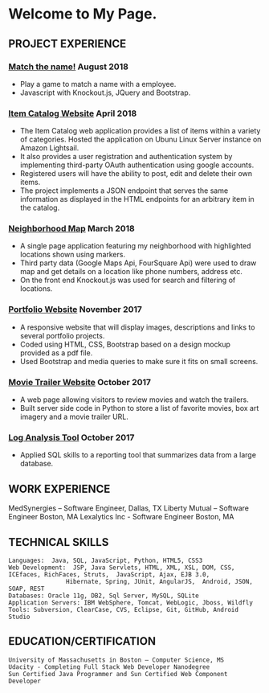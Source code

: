 # Welcome to My Page.

## PROJECT EXPERIENCE
### [Match the name!](https://suchitrasompalli.github.io/wat-test-project//) August 2018
- Play a game to match a name with a employee.
- Javascript with Knockout.js, JQuery and Bootstrap.

### [Item Catalog Website](https://suchitrasompalli.github.io/item-catalog/) April 2018
- The Item Catalog web application provides a list of items within a variety of
categories. Hosted the application on Ubunu Linux Server instance on Amazon Lightsail.
- It also provides a user registration and authentication system by implementing third-party OAuth authentication using google accounts.
- Registered users will have the ability to post, edit and delete their own items.
- The project implements a JSON endpoint that serves the same information as displayed in the HTML endpoints for an arbitrary item in the catalog.

### [Neighborhood Map](https://suchitrasompalli.github.io/neighborhood-map/) March 2018
- A single page application featuring my neighborhood with highlighted locations shown using markers.
- Third party data (Google Maps Api, FourSquare Api) were used to draw map and get details on a location like phone numbers, address     etc. 
- On the front end Knockout.js was used for search and filtering of locations.

### [Portfolio Website](https://suchitrasompalli.github.io/fullstack-nanodegree-portfolio/) November 2017
- A responsive website that will display images, descriptions and links to several portfolio projects.
- Coded using HTML, CSS, Bootstrap based on a design mockup provided as a pdf file.
- Used Bootstrap and media queries to make sure it fits on small screens.

### [Movie Trailer Website](https://suchitrasompalli.github.io/fullstack-nanodegree-movietrailer/) October 2017
- A web page allowing visitors to review movies and watch the trailers.
- Built server side code in Python to store a list of favorite movies, box art imagery and a movie trailer URL.

### [Log Analysis Tool](https://suchitrasompalli.github.io/log-analysis/) October 2017
- Applied SQL skills to a reporting tool that summarizes data from a large database.

## WORK EXPERIENCE

MedSynergies – Software Engineer, Dallas, TX
Liberty Mutual – Software Engineer Boston, MA
Lexalytics Inc  - Software Engineer Boston, MA 

## TECHNICAL SKILLS

	Languages:  Java, SQL, JavaScript, Python, HTML5, CSS3
	Web Development:  JSP, Java Servlets, HTML, XML, XSL, DOM, CSS, ICEfaces, RichFaces, Struts,  JavaScript, Ajax, EJB 3.0,
                    Hibernate, Spring, JUnit, AngularJS,  Android, JSON, SOAP, REST
	Databases: Oracle 11g, DB2, Sql Server, MySQL, SQLite
	Application Servers: IBM WebSphere, Tomcat, WebLogic, Jboss, Wildfly
	Tools: Subversion, ClearCase, CVS, Eclipse, Git, GitHub, Android Studio

## EDUCATION/CERTIFICATION

	University of Massachusetts in Boston – Computer Science, MS
	Udacity - Completing Full Stack Web Developer Nanodegree
	Sun Certified Java Programmer and Sun Certified Web Component Developer


